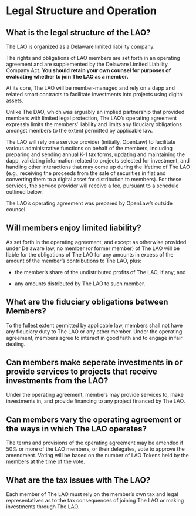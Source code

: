 # Legal Structure and Operation

## What is the legal structure of the LAO?

The LAO is organized as a Delaware limited liability company.

The rights and obligations of LAO members are set forth in an operating agreement and are supplemented by the Delaware Limited Liability Company Act. **You should retain your own counsel for purposes of evaluating whether to join The LAO as a member.**

At its core, The LAO will be member-managed and rely on a dapp and related smart contracts to facilitate investments into projects using digital assets.

Unlike The DAO, which was arguably an implied partnership that provided members with limited legal protection, The LAO’s operating agreement expressly limits the members’ liability and limits any fiduciary obligations amongst members to the extent permitted by applicable law.

The LAO will rely on a service provider (initially, OpenLaw) to facilitate various administrative functions on behalf of the members, including preparing and sending annual K-1 tax forms, updating and maintaining the dapp, validating information related to projects selected for investment, and handling other interactions that may come up during the lifetime of The LAO (e.g., receiving the proceeds from the sale of securities in fiat and converting them to a digital asset for distribution to members). For these services, the service provider will receive a fee, pursuant to a schedule outlined below.

The LAO’s operating agreement was prepared by OpenLaw’s outside counsel.

## Will members enjoy limited liability?

As set forth in the operating agreement, and except as otherwise provided under Delaware law, no member (or former member) of The LAO will be liable for the obligations of The LAO for any amounts in excess of the amount of the member’s contributions to The LAO, plus:

- the member’s share of the undistributed profits of The LAO, if any; and

- any amounts distributed by The LAO to such member.

## What are the fiduciary obligations between Members?

To the fullest extent permitted by applicable law, members shall not have any fiduciary duty to The LAO or any other member. Under the operating agreement, members agree to interact in good faith and to engage in fair dealing.

## Can members make seperate investments in or provide services to projects that receive investments from the LAO?

Under the operating agreement, members may provide services to, make investments in, and provide financing to any project financed by The LAO.

## Can members vary the operating agreement or the ways in which The LAO operates?

The terms and provisions of the operating agreement may be amended if 50% or more of the LAO members, or their delegates, vote to approve the amendment. Voting will be based on the number of LAO Tokens held by the members at the time of the vote.

## What are the tax issues with The LAO?

Each member of The LAO must rely on the member’s own tax and legal representatives as to the tax consequences of joining The LAO or making investments through The LAO.
